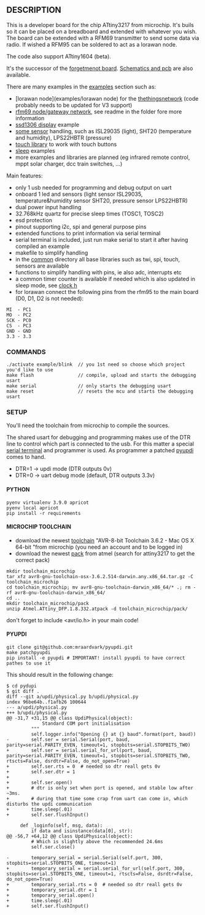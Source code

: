 ## DESCRIPTION
This is a developer board for the chip ATtiny3217 from microchip. It's buils so it can be placed on a breadboard and extended with whatever you wish. The board can be extended with a RFM69 transmitter to send some data via radio. If wished a RFM95 can be soldered to act as a lorawan node.

The code also support ATtiny1604 (beta).

It's the successor of the [forgetmenot board](https://github.com/2ni/forgetmenot). [Schematics and pcb](https://easyeda.com/vkbs/apricot) are also available.

There are many examples in the [examples](/examples) section such as:
- [lorawan node](examples/lorawan node) for the [thethingsnetwork](https://www.thethingsnetwork.org/) (code probably needs to be updated for V3 support)
- [rfm69 node/gateway network](/examples/rfm69), see readme in the folder fore more information
- [ssd1306 display](/examples/ssd1306) example
- [some sensor](/examples/sensors) handling, such as ISL29035 (light), SHT20 (temperature and humidity), LPS22HBTR (pressure)
- [touch library](/examples/touch) to work with touch buttons
- [sleep](/examples/sleep) examples
- more examples and libraries are planned (eg infrared remote control, mppt solar charger, dcc train switches, ...)


Main features:
- only 1 usb needed for programming and debug output on uart
- onboard 1 led and sensors (light sensor ISL29035, temperature&humidity sensor SHT20, pressure sensor LPS22HBTR)
- dual power input handling
- 32.768kHz quartz for precise sleep times (TOSC1, TOSC2)
- esd protection
- pinout supporting i2c, spi and general purpose pins
- extended functions to print information via serial terminal
- serial terminal is included, just run make serial to start it after having compiled an example
- makefile to simplify handling
- in the [common](/common) directory all base libraries such as twi, spi, touch, sensors are available
- functions to simplify handling with pins, ie also adc, interrupts etc
- a common timer counter is available if needed which is also updated in sleep mode, see [clock h](/common/clock.h)
- for lorawan connect the following pins from the rfm95 to the main board (D0, D1, D2 is not needed):
```
MI  - PC1
MO  - PC2
SCK - PC0
CS  - PC3
GND - GND
3.3 - 3.3
```

### COMMANDS
```
./activate example/blink  // you 1st need so choose which project you'd like to use
make flash                // compile, upload and starts the debugging usart
make serial               // only starts the debugging usart
make reset                // resets the mcu and starts the debugging usart
```

### SETUP
You'll need the toolchain from microchip to compile the sources.

The shared usart for debugging and programming makes use of the DTR line to control which part is connected to the usb. For this matter a special [serial terminal](/serialterminal.py) and programmer is used. As programmer a patched [pyupdi](https://github.com/mraardvark/pyupdi) comes to hand.
- DTR=1 -> updi mode (DTR outputs 0v)
- DTR=0 -> uart debug mode (default, DTR outputs 3.3v)

#### PYTHON
```
pyenv virtualenv 3.9.0 apricot
pyenv local apricot
pip install -r requirements
```

#### MICROCHIP TOOLCHAIN
- download the newest [toolchain](https://www.microchip.com/mplab/avr-support/avr-and-arm-toolchains-c-compilers) "AVR-8-bit Toolchain 3.6.2 - Mac OS X 64-bit "from microchip (you need an account and to be logged in)
- download the newest [pack](http://packs.download.atmel.com/) from atmel (search for attiny3217 to get the correct pack)
```
mkdir toolchain_microchip
tar xfz avr8-gnu-toolchain-osx-3.6.2.514-darwin.any.x86_64.tar.gz -C toolchain_microchip
cd toolchain_microchip; mv avr8-gnu-toolchain-darwin_x86_64/* .; rm -rf avr8-gnu-toolchain-darwin_x86_64/
cd ..
mkdir toolchain_microchip/pack
unzip Atmel.ATtiny_DFP.1.8.332.atpack -d toolchain_microchip/pack/
```

don't forget to include <avr/io.h> in your main code!

#### PYUPDI
```
git clone git@github.com:mraardvark/pyupdi.git
make patchpyupdi
pip install -e pyupdi # IMPORTANT! install pyupdi to have correct pathes to use it
```

This should result in the following change:
```
$ cd pydupi
$ git diff .
diff --git a/updi/physical.py b/updi/physical.py
index 96be64b..f1afb26 100644
--- a/updi/physical.py
+++ b/updi/physical.py
@@ -31,7 +31,15 @@ class UpdiPhysical(object):
             Standard COM port initialisation
         """
         self.logger.info("Opening {} at {} baud".format(port, baud))
-        self.ser = serial.Serial(port, baud, parity=serial.PARITY_EVEN, timeout=1, stopbits=serial.STOPBITS_TWO)
+        self.ser = serial.serial_for_url(port, baud, parity=serial.PARITY_EVEN, timeout=1, stopbits=serial.STOPBITS_TWO, rtscts=False, dsrdtr=False, do_not_open=True)
+        self.ser.rts = 0  # needed so dtr reall gets 0v
+        self.ser.dtr = 1
+
+        self.ser.open()
+        # dtr is only set when port is opened, and stable low after ~3ms.
+        # during that time some crap from uart can come in, which disturbs the updi communication
+        time.sleep(.01)
+        self.ser.flushInput()

     def _loginfo(self, msg, data):
         if data and isinstance(data[0], str):
@@ -56,7 +64,12 @@ class UpdiPhysical(object):
         # Which is slightly above the recommended 24.6ms
         self.ser.close()

-        temporary_serial = serial.Serial(self.port, 300, stopbits=serial.STOPBITS_ONE, timeout=1)
+        temporary_serial = serial.serial_for_url(self.port, 300, stopbits=serial.STOPBITS_ONE, timeout=1, rtscts=False, dsrdtr=False, do_not_open=True)
+        temporary_serial.rts = 0  # needed so dtr reall gets 0v
+        temporary_serial.dtr = 1
+        temporary_serial.open()
+        time.sleep(.01)
+        self.ser.flushInput()
```
